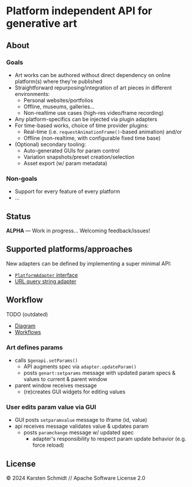 # Platform independent API for generative art

## About

### Goals

-   Art works can be authored without direct dependency on online platform(s) where they're published
-   Straightforward repurposing/integration of art pieces in different environments:
    -   Personal websites/portfolios
    -   Offline, museums, galleries...
    -   Non-realtime use cases (high-res video/frame recording)
-   Any platform-specifics can be injected via plugin adapters
-   For time-based works, choice of time provider plugins:
    -   Real-time (i.e. `requestAnimationFrame()`-based animation) and/or
    -   Offline (non-realtime, with configurable fixed time base)
-   (Optional) secondary tooling:
    -   Auto-generated GUIs for param control
    -   Variation snapshots/preset creation/selection
    -   Asset export (w/ param metadata)

### Non-goals

-   Support for every feature of every platform
-   ...

## Status

**ALPHA** — Work in progress... Welcoming feedback/issues!

## Supported platforms/approaches

New adapters can be defined by implementing a super minimal API:

-   [`PlatformAdapter` interface](https://github.com/thi-ng/genart-api/blob/e67e4ced7d787816ac2a2b193ccc32345eda2ebd/src/api.ts#L217)
-   [URL query string adapter](src/adapters/urlparams.ts)

## Workflow

TODO (outdated)

-   [Diagram](dev/overview.plantuml)
-   [Workflows](dev/workflow.md)

### Art defines params

-   calls `$genapi.setParams()`
    -   API augments spec via `adapter.updateParam()`
    -   posts `genart:setparams` message with updated param specs & values to current & parent window
-   parent window receives message
    -   (re)creates GUI widgets for editing values

### User edits param value via GUI

-   GUI posts `setparamvalue` message to iframe (id, value)
-   api receives message validates value & updates param
    -   posts `paramchange` message w/ updated spec
        -   adapter's responsibility to respect param update behavior (e.g. force reload)

## License

&copy; 2024 Karsten Schmidt // Apache Software License 2.0
